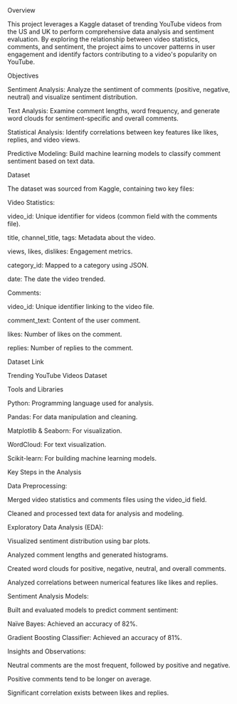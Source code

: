 Overview

This project leverages a Kaggle dataset of trending YouTube videos from the US and UK to perform comprehensive data analysis and sentiment evaluation. By exploring the relationship between video statistics, comments, and sentiment, the project aims to uncover patterns in user engagement and identify factors contributing to a video's popularity on YouTube.

Objectives

Sentiment Analysis: Analyze the sentiment of comments (positive, negative, neutral) and visualize sentiment distribution.

Text Analysis: Examine comment lengths, word frequency, and generate word clouds for sentiment-specific and overall comments.

Statistical Analysis: Identify correlations between key features like likes, replies, and video views.

Predictive Modeling: Build machine learning models to classify comment sentiment based on text data.

Dataset

The dataset was sourced from Kaggle, containing two key files:

Video Statistics:

video_id: Unique identifier for videos (common field with the comments file).

title, channel_title, tags: Metadata about the video.

views, likes, dislikes: Engagement metrics.

category_id: Mapped to a category using JSON.

date: The date the video trended.

Comments:

video_id: Unique identifier linking to the video file.

comment_text: Content of the user comment.

likes: Number of likes on the comment.

replies: Number of replies to the comment.

Dataset Link

Trending YouTube Videos Dataset

Tools and Libraries

Python: Programming language used for analysis.

Pandas: For data manipulation and cleaning.

Matplotlib & Seaborn: For visualization.

WordCloud: For text visualization.

Scikit-learn: For building machine learning models.

Key Steps in the Analysis

Data Preprocessing:

Merged video statistics and comments files using the video_id field.

Cleaned and processed text data for analysis and modeling.

Exploratory Data Analysis (EDA):

Visualized sentiment distribution using bar plots.

Analyzed comment lengths and generated histograms.

Created word clouds for positive, negative, neutral, and overall comments.

Analyzed correlations between numerical features like likes and replies.

Sentiment Analysis Models:

Built and evaluated models to predict comment sentiment:

Naïve Bayes: Achieved an accuracy of 82%.

Gradient Boosting Classifier: Achieved an accuracy of 81%.

Insights and Observations:

Neutral comments are the most frequent, followed by positive and negative.

Positive comments tend to be longer on average.

Significant correlation exists between likes and replies.
